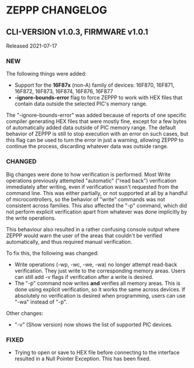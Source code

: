 # ZEPPP CHANGELOG


## CLI-VERSION v1.0.3, FIRMWARE v1.0.1 
Released 2021-07-17

### NEW
The following things were added:
* Support for the **16F87x** (non-A) family of devices: 16F870, 16F871, 16F872, 16F873, 16F874, 16F876, 16F877
* **-ignore-bounds-error** flag to force ZEPPP to work with HEX files that contain data outside the selected PIC's memory range.

The "-ignore-bounds-error" was added because of reports of one specific compiler generating HEX files that were mostly fine, except for a few bytes of automatically added data outside of PIC memory range.
The default behavior of ZEPPP is still to stop execution with an error on such cases, but this flag can be used to turn the error in just a warning, allowing ZEPPP to continue the process, discarding whatever data was outside range.

### CHANGED
Big changes were done to how verification is performed.
Most Write operations previously attempted "automatic" ("read back") verification immediately after writing, even if verification wasn't requested from the command line. This was either partially, or not supported at all by a handful of microcontrollers, so the behavior of "write" commands was not consistent across families. This also affected the "-p" command, which did not perform explicit verification apart from whatever was done implicitly by the write operations.

This behaviour also resulted in a rather confusing console output where ZEPPP would warn the user of the areas that couldn't be verified automatically, and thus required manual verification.


To fix this, the following was changed: 

* Write operations (-wp, -wc, -we, -wa) no longer attempt read-back verification. They just write to the corresponding memory areas. Users can still add -v flags if verification after a write is desired.
* The "-p" command now writes **and** verifies all memory areas. This is done using explicit verification, so it works the same across devices. If absolutely no verification is desired when programming, users can use "-wa" instead of "-p".

Other changes:
* "-v" (Show version) now shows the list of supported PIC devices.

### FIXED
* Trying to open or save to HEX file before connecting to the interface resulted in a Null Pointer Exception. This has been fixed.
